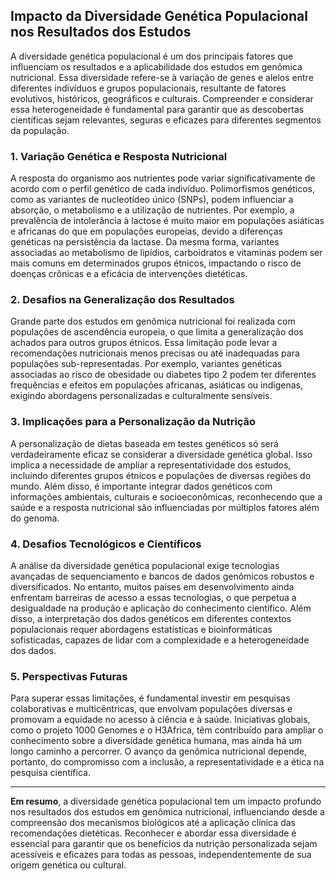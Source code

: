 
## Impacto da Diversidade Genética Populacional nos Resultados dos Estudos

A diversidade genética populacional é um dos principais fatores que influenciam os resultados e a aplicabilidade dos estudos em genômica nutricional. Essa diversidade refere-se à variação de genes e alelos entre diferentes indivíduos e grupos populacionais, resultante de fatores evolutivos, históricos, geográficos e culturais. Compreender e considerar essa heterogeneidade é fundamental para garantir que as descobertas científicas sejam relevantes, seguras e eficazes para diferentes segmentos da população.

### 1. **Variação Genética e Resposta Nutricional**

A resposta do organismo aos nutrientes pode variar significativamente de acordo com o perfil genético de cada indivíduo. Polimorfismos genéticos, como as variantes de nucleotídeo único (SNPs), podem influenciar a absorção, o metabolismo e a utilização de nutrientes. Por exemplo, a prevalência de intolerância à lactose é muito maior em populações asiáticas e africanas do que em populações europeias, devido a diferenças genéticas na persistência da lactase. Da mesma forma, variantes associadas ao metabolismo de lipídios, carboidratos e vitaminas podem ser mais comuns em determinados grupos étnicos, impactando o risco de doenças crônicas e a eficácia de intervenções dietéticas.

### 2. **Desafios na Generalização dos Resultados**

Grande parte dos estudos em genômica nutricional foi realizada com populações de ascendência europeia, o que limita a generalização dos achados para outros grupos étnicos. Essa limitação pode levar a recomendações nutricionais menos precisas ou até inadequadas para populações sub-representadas. Por exemplo, variantes genéticas associadas ao risco de obesidade ou diabetes tipo 2 podem ter diferentes frequências e efeitos em populações africanas, asiáticas ou indígenas, exigindo abordagens personalizadas e culturalmente sensíveis.

### 3. **Implicações para a Personalização da Nutrição**

A personalização de dietas baseada em testes genéticos só será verdadeiramente eficaz se considerar a diversidade genética global. Isso implica a necessidade de ampliar a representatividade dos estudos, incluindo diferentes grupos étnicos e populações de diversas regiões do mundo. Além disso, é importante integrar dados genéticos com informações ambientais, culturais e socioeconômicas, reconhecendo que a saúde e a resposta nutricional são influenciadas por múltiplos fatores além do genoma.

### 4. **Desafios Tecnológicos e Científicos**

A análise da diversidade genética populacional exige tecnologias avançadas de sequenciamento e bancos de dados genômicos robustos e diversificados. No entanto, muitos países em desenvolvimento ainda enfrentam barreiras de acesso a essas tecnologias, o que perpetua a desigualdade na produção e aplicação do conhecimento científico. Além disso, a interpretação dos dados genéticos em diferentes contextos populacionais requer abordagens estatísticas e bioinformáticas sofisticadas, capazes de lidar com a complexidade e a heterogeneidade dos dados.

### 5. **Perspectivas Futuras**

Para superar essas limitações, é fundamental investir em pesquisas colaborativas e multicêntricas, que envolvam populações diversas e promovam a equidade no acesso à ciência e à saúde. Iniciativas globais, como o projeto 1000 Genomes e o H3Africa, têm contribuído para ampliar o conhecimento sobre a diversidade genética humana, mas ainda há um longo caminho a percorrer. O avanço da genômica nutricional depende, portanto, do compromisso com a inclusão, a representatividade e a ética na pesquisa científica.

---

**Em resumo**, a diversidade genética populacional tem um impacto profundo nos resultados dos estudos em genômica nutricional, influenciando desde a compreensão dos mecanismos biológicos até a aplicação clínica das recomendações dietéticas. Reconhecer e abordar essa diversidade é essencial para garantir que os benefícios da nutrição personalizada sejam acessíveis e eficazes para todas as pessoas, independentemente de sua origem genética ou cultural.
```
